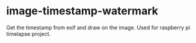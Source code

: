 # image-timestamp-watermark
Get the timestamp from exif and draw on the image. Used for raspberry pi timelapse project.
